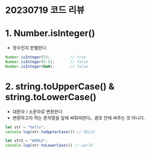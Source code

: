 20230719 코드 리뷰
=================================

# 1. Number.isInteger()
- 정수인지 판별한다.

```js
Number.isInteger(5);         // true
Number.isInteger(0.5);       // false
Number.isInteger(NaN);       // false
```

# 2. string.toUpperCase() & string.toLowerCase()
- 대문자 / 소문자로 변환한다.
- 변환하고자 하는 문자열을 앞에 써줘야한다。괄호 안에 써주는 것 아니다.

```js
let str = "hello";
console.log(str.toUppterCase()) // HELLO

let str2 = "WORLD";
console.log(str.toLowerCase()) // world
```